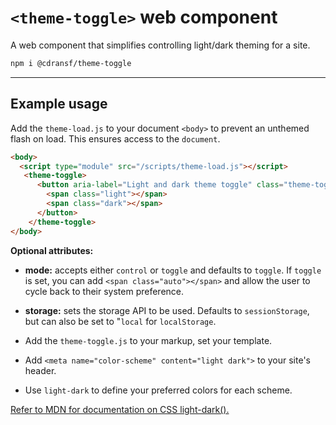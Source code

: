 # `<theme-toggle>` web component

A web component that simplifies controlling light/dark theming for a site.

```sh
npm i @cdransf/theme-toggle
```

---

## Example usage

Add the `theme-load.js` to your document `<body>` to prevent an unthemed flash on load. This ensures access to the `document`.

```html
<body>
  <script type="module" src="/scripts/theme-load.js"></script>
   <theme-toggle>
      <button aria-label="Light and dark theme toggle" class="theme-toggle">
        <span class="light"></span>
        <span class="dark"></span>
      </button>
    </theme-toggle>
</body>
```

**Optional attributes:**

- **mode:** accepts either `control` or `toggle` and defaults to `toggle`. If `toggle` is set, you can add `<span class="auto"></span>` and allow the user to cycle back to their system preference.
- **storage:** sets the storage API to be used. Defaults to `sessionStorage`, but can also be set to "`local` for `localStorage`.

- Add the `theme-toggle.js` to your markup, set your template.
- Add `<meta name="color-scheme" content="light dark">` to your site's header.
- Use `light-dark` to define your preferred colors for each scheme.

[Refer to MDN for documentation on CSS light-dark().](https://developer.mozilla.org/en-US/docs/Web/CSS/color_value/light-dark)